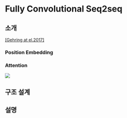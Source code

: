 # Fully Convolutional Seq2seq

## 소개

[\[Gehring at el.2017\]](https://arxiv.org/pdf/1705.03122.pdf)

### Position Embedding

### Attention



![](/assets/nmt-fconv.png)

## 구조 설계

## 설명



